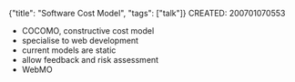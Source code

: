 {"title": "Software Cost Model", "tags": ["talk"]}
CREATED: 200701070553
 * COCOMO, constructive cost model
 * specialise to web development
 * current models are static
 * allow feedback and risk assessment
 * WebMO

